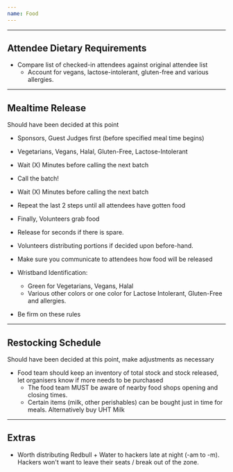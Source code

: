 ```yaml
---
name: Food
---
```


---
Attendee Dietary Requirements
---

- Compare list of checked-in attendees against original attendee list
	- Account for vegans, lactose-intolerant, gluten-free and various allergies.


---
Mealtime Release
---

Should have been decided at this point

- Sponsors, Guest Judges first (before specified meal time begins)
- Vegetarians, Vegans, Halal, Gluten-Free, Lactose-Intolerant
- Wait (X) Minutes before calling the next batch
- Call the batch!
- Wait (X) Minutes before calling the next batch
- Repeat the last 2 steps until all attendees have gotten food
- Finally, Volunteers grab food
- Release for seconds if there is spare.

- Volunteers distributing portions if decided upon before-hand.

- Make sure you communicate to attendees how food will be released

- Wristband Identification:
	- Green for Vegetarians, Vegans, Halal
	- Various other colors or one color for Lactose Intolerant, Gluten-Free and allergies.

- Be firm on these rules


---
Restocking Schedule
---

Should have been decided at this point, make adjustments as necessary
- Food team should keep an inventory of total stock and stock released, let organisers know if more needs to be purchased
	- The food team MUST be aware of nearby food shops opening and closing times.  
	- Certain items (milk, other perishables) can be bought just in time for meals.  Alternatively buy UHT Milk


---
Extras
---

- Worth distributing Redbull + Water to hackers late at night (-am to -m).  Hackers won't want to leave their seats / break out of the zone.